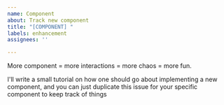 ```yaml
---
name: Component
about: Track new component
title: "[COMPONENT] "
labels: enhancement
assignees: ''

---
```


More component = more interactions = more chaos = more fun.

I'll write a small tutorial on how one should go about implementing a new component, and you can just duplicate this issue for your specific component to keep track of things
